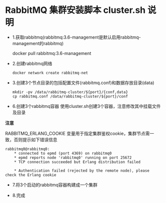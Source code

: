 # RabbitMQ 集群安装脚本 cluster.sh 说明

- 1.获取rabbitmq(rabbitmq:3.6-management是默认启用rabbitmq-management的rabbitmq)

	docker pull rabbitmq:3.6-management

- 2.创建rabbitmq网络

      docker network create rabbitmq-net

- 3.创建3个节点目录的包括配置文件(rabbitmq.conf)和数据存放目录(data)

      mkdir -pv /data/rabbitmq-cluster/${port}/{conf,data}
      cp rabbitmq.conf /data/rabbitmq-cluster/${port}/conf
    
- 6.创建3个rabbitmq容器
	使用cluster.sh创建3个容器，注意修改其中挂载文件及目录

**注意**

  RABBITMQ_ERLANG_COOKIE 变量用于指定集群鉴权cookie，集群节点需一致，否则提示如下错误信息
  
    rabbitmq0@rabbitmq0:
        * connected to epmd (port 4369) on rabbitmq0
        * epmd reports node 'rabbitmq0' running on port 25672
        * TCP connection succeeded but Erlang distribution failed
    
        * Authentication failed (rejected by the remote node), please check the Erlang cookie

- 7.将3个启动的rabbitmq容器构建成一个集群

- 8.完成